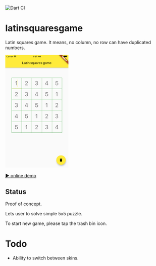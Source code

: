 ![Dart CI](https://github.com/bobagold/latin_squares_game/workflows/Dart%20CI/badge.svg)

# latinsquaresgame

Latin squares game.
It means, no column, no row can have duplicated numbers.

[<img src="assets/Screenshot1.png" width="200" />](example)

[▶️ online demo](https://dartpad.dev/71b93e18f9d72479d85cd07ce8f99e48)

## Status

Proof of concept.

Lets user to solve simple 5x5 puzzle.

To start new game, please tap the trash bin icon.

# Todo

* Ability to switch between skins.
